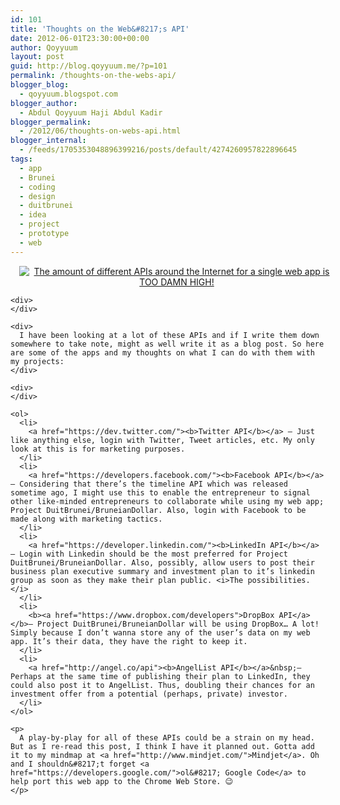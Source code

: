 ```yaml
---
id: 101
title: 'Thoughts on the Web&#8217;s API'
date: 2012-06-01T23:30:00+00:00
author: Qoyyuum
layout: post
guid: http://blog.qoyyuum.me/?p=101
permalink: /thoughts-on-the-webs-api/
blogger_blog:
  - qoyyuum.blogspot.com
blogger_author:
  - Abdul Qoyyuum Haji Abdul Kadir
blogger_permalink:
  - /2012/06/thoughts-on-webs-api.html
blogger_internal:
  - /feeds/1705353048896399216/posts/default/4274260957822896645
tags:
  - app
  - Brunei
  - coding
  - design
  - duitbrunei
  - idea
  - project
  - prototype
  - web
---
```

<div>
  <div style="clear: both; text-align: center;">
    <a href="http://i0.wp.com/blog.qoyyuum.me/wp-content/uploads/2012/06/api1.gif" style="margin-left: 1em; margin-right: 1em;"><img alt="The amount of different APIs around the Internet for a single web app is TOO DAMN HIGH!" border="0" src="http://i0.wp.com/blog.qoyyuum.me/wp-content/uploads/2012/06/api1.gif?resize=640%2C374" title="" data-recalc-dims="1" /></a>
  </div>
  
  <p>
    </div> 
    
    <div>
    </div>
    
    <div>
      I have been looking at a lot of these APIs and if I write them down somewhere to take note, might as well write it as a blog post. So here are some of the apps and my thoughts on what I can do with them with my projects:
    </div>
    
    <div>
    </div>
    
    <ol>
      <li>
        <a href="https://dev.twitter.com/"><b>Twitter API</b></a> – Just like anything else, login with Twitter, Tweet articles, etc. My only look at this is for marketing purposes.
      </li>
      <li>
        <a href="https://developers.facebook.com/"><b>Facebook API</b></a> – Considering that there’s the timeline API which was released sometime ago, I might use this to enable the entrepreneur to signal other like-minded entrepreneurs to collaborate while using my web app; Project DuitBrunei/BruneianDollar. Also, login with Facebook to be made along with marketing tactics.
      </li>
      <li>
        <a href="https://developer.linkedin.com/"><b>LinkedIn API</b></a> – Login with Linkedin should be the most preferred for Project DuitBrunei/BruneianDollar. Also, possibly, allow users to post their business plan executive summary and investment plan to it’s linkedin group as soon as they make their plan public. <i>The possibilities.</i>
      </li>
      <li>
        <b><a href="https://www.dropbox.com/developers">DropBox API</a> </b>– Project DuitBrunei/BruneianDollar will be using DropBox… A lot! Simply because I don’t wanna store any of the user’s data on my web app. It’s their data, they have the right to keep it.
      </li>
      <li>
        <a href="http://angel.co/api"><b>AngelList API</b></a>&nbsp;– Perhaps at the same time of publishing their plan to LinkedIn, they could also post it to AngelList. Thus, doubling their chances for an investment offer from a potential (perhaps, private) investor.
      </li>
    </ol>
    
    <p>
      A play-by-play for all of these APIs could be a strain on my head. But as I re-read this post, I think I have it planned out. Gotta add it to my mindmap at <a href="http://www.mindjet.com/">Mindjet</a>. Oh and I shouldn&#8217;t forget <a href="https://developers.google.com/">ol&#8217; Google Code</a> to help port this web app to the Chrome Web Store. 😉
    </p>